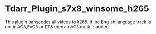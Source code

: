 # Tdarr_Plugin_s7x8_winsome_h265
This plugin transcodes all videos to h265. If the English language track is not in AC3,EAC3 or DTS then an AC3 track is added.
